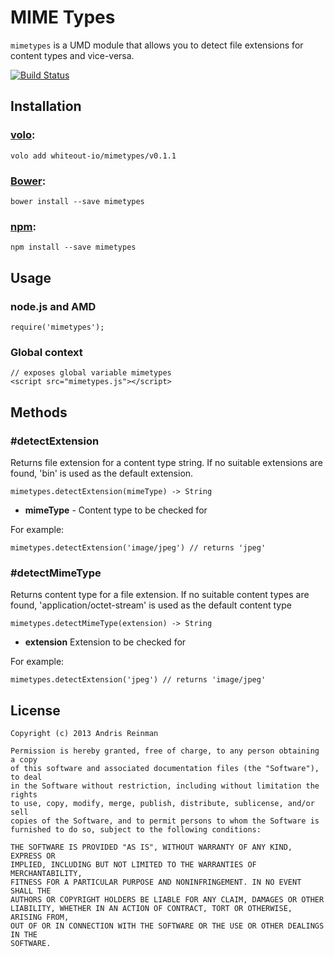 # MIME Types

`mimetypes` is a UMD module that allows you to detect file extensions for content types and vice-versa.

[![Build Status](https://travis-ci.org/whiteout-io/mimetypes.png?branch=master)](https://travis-ci.org/whiteout-io/mimetypes)

## Installation

### [volo](http://volojs.org/):

    volo add whiteout-io/mimetypes/v0.1.1

### [Bower](http://bower.io/):

    bower install --save mimetypes

### [npm](https://www.npmjs.org/):

    npm install --save mimetypes

## Usage

### node.js and AMD

    require('mimetypes');

### Global context

    // exposes global variable mimetypes
    <script src="mimetypes.js"></script>

## Methods

### #detectExtension

 Returns file extension for a content type string. If no suitable extensions are found, 'bin' is used as the default extension.

    mimetypes.detectExtension(mimeType) -> String

  * **mimeType** - Content type to be checked for

For example:

    mimetypes.detectExtension('image/jpeg') // returns 'jpeg'

### #detectMimeType

Returns content type for a file extension. If no suitable content types are found, 'application/octet-stream' is used as the default content type

    mimetypes.detectMimeType(extension) -> String

  * **extension** Extension to be checked for

For example:

    mimetypes.detectExtension('jpeg') // returns 'image/jpeg'

## License

    Copyright (c) 2013 Andris Reinman

    Permission is hereby granted, free of charge, to any person obtaining a copy
    of this software and associated documentation files (the "Software"), to deal
    in the Software without restriction, including without limitation the rights
    to use, copy, modify, merge, publish, distribute, sublicense, and/or sell
    copies of the Software, and to permit persons to whom the Software is
    furnished to do so, subject to the following conditions:

    THE SOFTWARE IS PROVIDED "AS IS", WITHOUT WARRANTY OF ANY KIND, EXPRESS OR
    IMPLIED, INCLUDING BUT NOT LIMITED TO THE WARRANTIES OF MERCHANTABILITY,
    FITNESS FOR A PARTICULAR PURPOSE AND NONINFRINGEMENT. IN NO EVENT SHALL THE
    AUTHORS OR COPYRIGHT HOLDERS BE LIABLE FOR ANY CLAIM, DAMAGES OR OTHER
    LIABILITY, WHETHER IN AN ACTION OF CONTRACT, TORT OR OTHERWISE, ARISING FROM,
    OUT OF OR IN CONNECTION WITH THE SOFTWARE OR THE USE OR OTHER DEALINGS IN THE
    SOFTWARE.